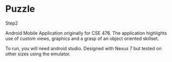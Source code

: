 # Puzzle
Step2

Android Mobile Application originally for CSE 476. 
The application highlights use of custom views, graphics and a grasp of an object oriented skillset.

To run, you will need android studio. Designed with Nexus 7 but tested on other sizes using the emulator.
